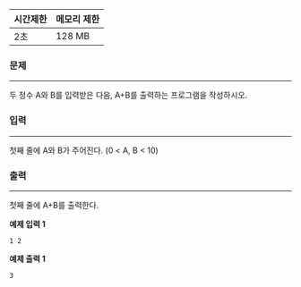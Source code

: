 | 시간제한 | 메모리 제한 |
| :------- | :---------- |
| 2초      | 128 MB      |

### 문제

---

두 정수 A와 B를 입력받은 다음, A+B를 출력하는 프로그램을 작성하시오.

### 입력

---

첫째 줄에 A와 B가 주어진다. (0 < A, B < 10)

### 출력

---

첫째 줄에 A+B를 출력한다.

**예제 입력 1**

```
1 2
```

**예제 출력 1**

```
3
```
